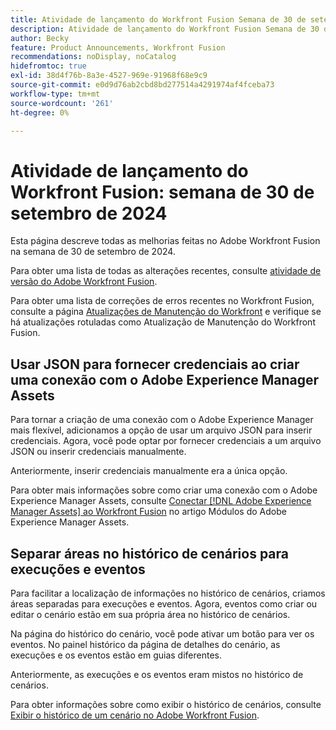 ```yaml
---
title: Atividade de lançamento do Workfront Fusion Semana de 30 de setembro de 2024
description: Atividade de lançamento do Workfront Fusion Semana de 30 de setembro de 2024
author: Becky
feature: Product Announcements, Workfront Fusion
recommendations: noDisplay, noCatalog
hidefromtoc: true
exl-id: 38d4f76b-8a3e-4527-969e-91968f68e9c9
source-git-commit: e0d9d76ab2cbd8bd277514a4291974af4fceba73
workflow-type: tm+mt
source-wordcount: '261'
ht-degree: 0%

---
```


# Atividade de lançamento do Workfront Fusion: semana de 30 de setembro de 2024

Esta página descreve todas as melhorias feitas no Adobe Workfront Fusion na semana de 30 de setembro de 2024.

Para obter uma lista de todas as alterações recentes, consulte [atividade de versão do Adobe Workfront Fusion](/help/workfront-fusion/fusion-product-releases/fusion-release-activity.md).

Para obter uma lista de correções de erros recentes no Workfront Fusion, consulte a página [Atualizações de Manutenção do Workfront](https://experienceleague.adobe.com/docs/workfront-known-issues/releases/current-updates.html) e verifique se há atualizações rotuladas como Atualização de Manutenção do Workfront Fusion.

## Usar JSON para fornecer credenciais ao criar uma conexão com o Adobe Experience Manager Assets

Para tornar a criação de uma conexão com o Adobe Experience Manager mais flexível, adicionamos a opção de usar um arquivo JSON para inserir credenciais. Agora, você pode optar por fornecer credenciais a um arquivo JSON ou inserir credenciais manualmente.

Anteriormente, inserir credenciais manualmente era a única opção.

Para obter mais informações sobre como criar uma conexão com o Adobe Experience Manager Assets, consulte [Conectar [!DNL Adobe Experience Manager Assets] ao Workfront Fusion](/help/workfront-fusion/references/apps-and-modules/adobe-connectors/aem-assets-modules.md#connect-adobe-experience-manager-assets-to-workfront-fusion) no artigo Módulos do Adobe Experience Manager Assets.

## Separar áreas no histórico de cenários para execuções e eventos

Para facilitar a localização de informações no histórico de cenários, criamos áreas separadas para execuções e eventos. Agora, eventos como criar ou editar o cenário estão em sua própria área no histórico de cenários.

Na página do histórico do cenário, você pode ativar um botão para ver os eventos. No painel histórico da página de detalhes do cenário, as execuções e os eventos estão em guias diferentes.

Anteriormente, as execuções e os eventos eram mistos no histórico de cenários.

Para obter informações sobre como exibir o histórico de cenários, consulte [Exibir o histórico de um cenário no Adobe Workfront Fusion](/help/workfront-fusion/manage-scenarios/view-scenario-execution-history.md).
